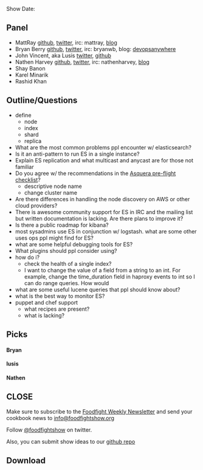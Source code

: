 Show Date:  

Panel<a name="panel"></a>
-----

* MattRay [github](http://github.com/mattray), [twitter](http://twitter.com/mattray), irc: mattray, [blog](http://www.leastresistance.net/)
* Bryan Berry [github](http://github.com/bryanwb), [twitter](http://twitter.com/bryanwb), irc: bryanwb, blog: [devopsanywhere](http://devopsanywhere.blogspot.com)
* John Vincent, aka Lusis [twitter](https://twitter.com/#!/lusis), [github](https://github.com/lusis)
* Nathen Harvey [github](http://github.com/nathenharvey),
  [twitter](http://twitter.com/nathenharvey), irc: nathenharvey,
  [blog](http://nathenharvey.com)
* Shay Banon
* Karel Minarik
* Rashid Khan


Outline/Questions
-----------------

* define
  * node
  * index
  * shard
  * replica
* What are the most common problems ppl encounter w/ elasticsearch?
* Is it an anti-pattern to run ES in a single instance?
* Explain ES replication and what multicast and anycast are for those
  not familiar
* Do you agree w/ the recommendations in the
  [Asquera pre-flight checklist](http://asquera.de/opensource/2012/11/25/elasticsearch-pre-flight-checklist/)?
  * descriptive node name
  * change cluster name
* Are there differences in handling the node discovery on AWS or other
  cloud providers?
* There is awesome community support for ES in IRC and the mailing
  list but written documentation is lacking. Are there plans to
  improve it?
* Is there a public roadmap for kibana?
* most sysadmins use ES in conjunction w/ logstash. what are some
  other uses ops ppl might find for ES?
* what are some helpful debugging tools for ES?
* What plugins should ppl consider using?
* how do i?
   * check the health of a single index?
   * I want to change the value of a field from a string to an int. For
   example, change the time_duration field in haproxy events to int so
   I can do range queries. How would
* what are some useful lucene queries that ppl should know about?
* what is the best way to monitor ES?
* puppet and chef support
   * what recipes are present?
   * what is lacking?

Picks<a name="picks"></a>
-----

#### Bryan  


#### lusis  

#### Nathen  



CLOSE
-----

Make sure to subscribe to the [Foodfight Weekly Newsletter](http://bit.ly/ffsmail) and send your cookbook
news to info@foodfightshow.org

Follow [@foodfightshow](http://twitter.com/foodfightshow) on twitter.

Also, you can submit show ideas to our [github repo](https://github.com/foodfight/showz)



Download
--------
